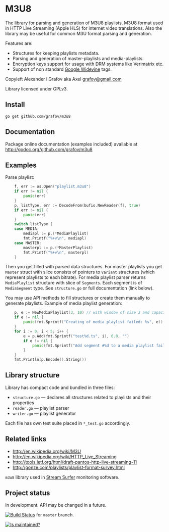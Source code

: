 M3U8
====

The library for parsing and generation of M3U8 playlists. M3U8 format used in HTTP Live Streaming (Apple HLS) for internet video translations. Also the library may be useful for common M3U format parsing and generation.

Features are:

* Structures for keeping playlists metadata.
* Parsing and generation of master-playlists and media-playlists.
* Encryption keys support for usage with DRM systems like Verimatrix etc.
* Support of non standard [Google Widevine](http://www.widevine.com) tags.

Copyleft Alexander I.Grafov aka Axel <grafov@gmail.com>

Library licensed under GPLv3.

Install
-------

	go get github.com/grafov/m3u8

Documentation
-------------

Package online documentation (examples included) available at http://godoc.org/github.com/grafov/m3u8

Examples
--------

Parse playlist:

```go
	f, err := os.Open("playlist.m3u8")
	if err != nil {
		panic(err)
	}
	p, listType, err := DecodeFrom(bufio.NewReader(f), true)
	if err != nil {
		panic(err)
	}
	switch listType {
	case MEDIA:
	    mediapl := p.(*MediaPlaylist)
		fmt.Printf("%+v\n", mediapl)
	case MASTER:
	    masterpl := p.(*MasterPlaylist)
		fmt.Printf("%+v\n", masterpl)
	}

```

Then you get filled with parsed data structures. For master playlists you get ``Master`` struct with slice consists of pointers to ``Variant`` structures (which represent playlists to each bitrate).
For media playlist parser returns ``MediaPlaylist`` structure with slice of ``Segments``. Each segment is of ``MediaSegment`` type.
See ``structure.go`` or full documentation (link below).

You may use API methods to fill structures or create them manually to generate playlists. Example of media playlist generation:

```go
	p, e := NewMediaPlaylist(3, 10) // with window of size 3 and capacity 10
	if e != nil {
		panic(fmt.Sprintf("Creating of media playlist failed: %s", e))
	}
	for i := 0; i < 5; i++ {
		e = p.Add(fmt.Sprintf("test%d.ts", i), 6.0, "")
		if e != nil {
			panic(fmt.Sprintf("Add segment #%d to a media playlist failed: %s", i, e))
		}
	}
	fmt.Println(p.Encode().String())
```

Library structure
-----------------

Library has compact code and bundled in three files:

* `structure.go` — declares all structures related to playlists and their properties
* `reader.go` — playlist parser
* `writer.go` — playlist generator

Each file has own test suite placed in `*_test.go` accordingly.

Related links
-------------

* http://en.wikipedia.org/wiki/M3U
* http://en.wikipedia.org/wiki/HTTP_Live_Streaming
* http://tools.ietf.org/html/draft-pantos-http-live-streaming-11
* http://gonze.com/playlists/playlist-format-survey.html

`m3u8` library used in [Stream Surfer](http://streamsurfer.org) monitoring software.

Project status
--------------

In development. API may be changed in a future.

[![Build Status](https://travis-ci.org/grafov/m3u8.png?branch=master)](https://travis-ci.org/grafov/m3u8) for `master` branch.

[![Is maintained?](http://stillmaintained.com/grafov/m3u8.png)](http://stillmaintained.com/grafov/m3u8)
